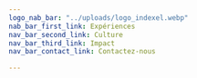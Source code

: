```yaml
---
logo_nab_bar: "../uploads/logo_indexel.webp"
nab_bar_first_link: Expériences
nav_bar_second_link: Culture
nav_bar_third_link: Impact
nav_bar_contact_link: Contactez-nous

---
```

